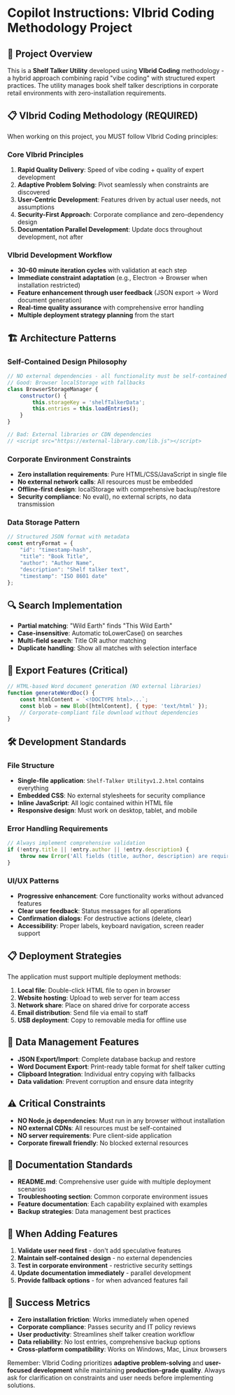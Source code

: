 # Copilot Instructions: VIbrid Coding Methodology Project

## 🎯 Project Overview
This is a **Shelf Talker Utility** developed using **VIbrid Coding** methodology - a hybrid approach combining rapid "vibe coding" with structured expert practices. The utility manages book shelf talker descriptions in corporate retail environments with zero-installation requirements.

## 📋 VIbrid Coding Methodology (REQUIRED)
When working on this project, you MUST follow VIbrid Coding principles:

### Core VIbrid Principles
1. **Rapid Quality Delivery**: Speed of vibe coding + quality of expert development
2. **Adaptive Problem Solving**: Pivot seamlessly when constraints are discovered
3. **User-Centric Development**: Features driven by actual user needs, not assumptions
4. **Security-First Approach**: Corporate compliance and zero-dependency design
5. **Documentation Parallel Development**: Update docs throughout development, not after

### VIbrid Development Workflow
- **30-60 minute iteration cycles** with validation at each step
- **Immediate constraint adaptation** (e.g., Electron → Browser when installation restricted)
- **Feature enhancement through user feedback** (JSON export → Word document generation)
- **Real-time quality assurance** with comprehensive error handling
- **Multiple deployment strategy planning** from the start

## 🏗️ Architecture Patterns

### Self-Contained Design Philosophy
```javascript
// NO external dependencies - all functionality must be self-contained
// Good: Browser localStorage with fallbacks
class BrowserStorageManager {
    constructor() {
        this.storageKey = 'shelfTalkerData';
        this.entries = this.loadEntries();
    }
}

// Bad: External libraries or CDN dependencies
// <script src="https://external-library.com/lib.js"></script>
```

### Corporate Environment Constraints
- **Zero installation requirements**: Pure HTML/CSS/JavaScript in single file
- **No external network calls**: All resources must be embedded
- **Offline-first design**: localStorage with comprehensive backup/restore
- **Security compliance**: No eval(), no external scripts, no data transmission

### Data Storage Pattern
```javascript
// Structured JSON format with metadata
const entryFormat = {
    "id": "timestamp-hash",
    "title": "Book Title",
    "author": "Author Name", 
    "description": "Shelf talker text",
    "timestamp": "ISO 8601 date"
};
```

## 🔍 Search Implementation
- **Partial matching**: "Wild Earth" finds "This Wild Earth"
- **Case-insensitive**: Automatic toLowerCase() on searches
- **Multi-field search**: Title OR author matching
- **Duplicate handling**: Show all matches with selection interface

## 📄 Export Features (Critical)
```javascript
// HTML-based Word document generation (NO external libraries)
function generateWordDoc() {
    const htmlContent = `<!DOCTYPE html>...`;
    const blob = new Blob([htmlContent], { type: 'text/html' });
    // Corporate-compliant file download without dependencies
}
```

## 🛠️ Development Standards

### File Structure
- **Single-file application**: `Shelf-Talker Utilityv1.2.html` contains everything
- **Embedded CSS**: No external stylesheets for security compliance
- **Inline JavaScript**: All logic contained within HTML file
- **Responsive design**: Must work on desktop, tablet, and mobile

### Error Handling Requirements
```javascript
// Always implement comprehensive validation
if (!entry.title || !entry.author || !entry.description) {
    throw new Error('All fields (title, author, description) are required');
}
```

### UI/UX Patterns
- **Progressive enhancement**: Core functionality works without advanced features
- **Clear user feedback**: Status messages for all operations
- **Confirmation dialogs**: For destructive actions (delete, clear)
- **Accessibility**: Proper labels, keyboard navigation, screen reader support

## 📋 Deployment Strategies
The application must support multiple deployment methods:
1. **Local file**: Double-click HTML file to open in browser
2. **Website hosting**: Upload to web server for team access
3. **Network share**: Place on shared drive for corporate access
4. **Email distribution**: Send file via email to staff
5. **USB deployment**: Copy to removable media for offline use

## 🔄 Data Management Features
- **JSON Export/Import**: Complete database backup and restore
- **Word Document Export**: Print-ready table format for shelf talker cutting
- **Clipboard Integration**: Individual entry copying with fallbacks
- **Data validation**: Prevent corruption and ensure data integrity

## ⚠️ Critical Constraints
- **NO Node.js dependencies**: Must run in any browser without installation
- **NO external CDNs**: All resources must be self-contained
- **NO server requirements**: Pure client-side application
- **Corporate firewall friendly**: No blocked external resources

## 📝 Documentation Standards
- **README.md**: Comprehensive user guide with multiple deployment scenarios
- **Troubleshooting section**: Common corporate environment issues
- **Feature documentation**: Each capability explained with examples
- **Backup strategies**: Data management best practices

## 🎯 When Adding Features
1. **Validate user need first** - don't add speculative features
2. **Maintain self-contained design** - no external dependencies
3. **Test in corporate environment** - restrictive security settings
4. **Update documentation immediately** - parallel development
5. **Provide fallback options** - for when advanced features fail

## 🚀 Success Metrics
- **Zero installation friction**: Works immediately when opened
- **Corporate compliance**: Passes security and IT policy reviews
- **User productivity**: Streamlines shelf talker creation workflow
- **Data reliability**: No lost entries, comprehensive backup options
- **Cross-platform compatibility**: Works on Windows, Mac, Linux browsers

Remember: VIbrid Coding prioritizes **adaptive problem-solving** and **user-focused development** while maintaining **production-grade quality**. Always ask for clarification on constraints and user needs before implementing solutions.